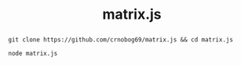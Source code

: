 # <p align="center"> matrix.js </p>

```shell
git clone https://github.com/crnobog69/matrix.js && cd matrix.js
```

```bash
node matrix.js
```
